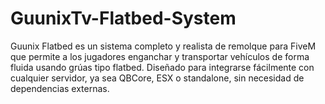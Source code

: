 # GuunixTv-Flatbed-System
Guunix Flatbed es un sistema completo y realista de remolque para FiveM que permite a los jugadores enganchar y transportar vehículos de forma fluida usando grúas tipo flatbed.  Diseñado para integrarse fácilmente con cualquier servidor, ya sea QBCore, ESX o standalone, sin necesidad de dependencias externas.
